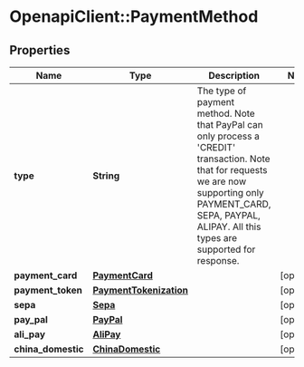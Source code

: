 # OpenapiClient::PaymentMethod

## Properties
Name | Type | Description | Notes
------------ | ------------- | ------------- | -------------
**type** | **String** | The type of payment method. Note that PayPal can only process a &#39;CREDIT&#39; transaction. Note that for requests we are now supporting only PAYMENT_CARD, SEPA, PAYPAL, ALIPAY. All this types are supported for response. | 
**payment_card** | [**PaymentCard**](PaymentCard.md) |  | [optional] 
**payment_token** | [**PaymentTokenization**](PaymentTokenization.md) |  | [optional] 
**sepa** | [**Sepa**](Sepa.md) |  | [optional] 
**pay_pal** | [**PayPal**](PayPal.md) |  | [optional] 
**ali_pay** | [**AliPay**](AliPay.md) |  | [optional] 
**china_domestic** | [**ChinaDomestic**](ChinaDomestic.md) |  | [optional] 


